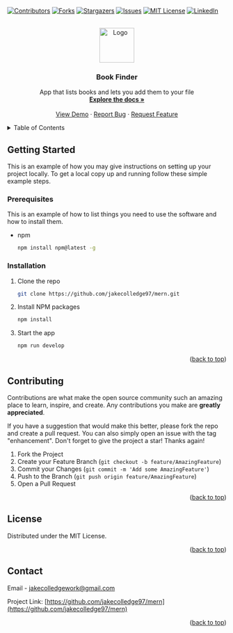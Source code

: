 <div id="top"></div>
<!--
*** Thanks for checking out the Best-README-Template. If you have a suggestion
*** that would make this better, please fork the repo and create a pull request
*** or simply open an issue with the tag "enhancement".
*** Don't forget to give the project a star!
*** Thanks again! Now go create something AMAZING! :D
-->



<!-- PROJECT SHIELDS -->
<!--
*** I'm using markdown "reference style" links for readability.
*** Reference links are enclosed in brackets [ ] instead of parentheses ( ).
*** See the bottom of this document for the declaration of the reference variables
*** for contributors-url, forks-url, etc. This is an optional, concise syntax you may use.
*** https://www.markdownguide.org/basic-syntax/#reference-style-links
-->
[![Contributors][contributors-shield]][contributors-url]
[![Forks][forks-shield]][forks-url]
[![Stargazers][stars-shield]][stars-url]
[![Issues][issues-shield]][issues-url]
[![MIT License][license-shield]][license-url]
[![LinkedIn][linkedin-shield]][linkedin-url]



<!-- PROJECT LOGO -->
<br />
<div align="center">
  <a href="https://github.com/jakecolledge97/mern">
    <img src="https://emojipedia-us.s3.dualstack.us-west-1.amazonaws.com/thumbs/240/apple/285/books_1f4da.png" alt="Logo" width="80" height="80">
  </a>

<h3 align="center">Book Finder</h3>

  <p align="center">
    App that lists books and lets you add them to your file
    <br />
    <a href="https://github.com/jakecolledge97/mern"><strong>Explore the docs »</strong></a>
    <br />
    <br />
    <a href="https://merny-mc-mernface.herokuapp.com/">View Demo</a>
    ·
    <a href="https://github.com/jakecolledge97/mern/issues">Report Bug</a>
    ·
    <a href="https://github.com/jakecolledge97/mern/issues">Request Feature</a>
  </p>
</div>



<!-- TABLE OF CONTENTS -->
<details>
  <summary>Table of Contents</summary>
  <ol>
    <li>
      <a href="#getting-started">Getting Started</a>
      <ul>
        <li><a href="#prerequisites">Prerequisites</a></li>
        <li><a href="#installation">Installation</a></li>
      </ul>
    </li>
    <li><a href="#contributing">Contributing</a></li>
    <li><a href="#license">License</a></li>
    <li><a href="#contact">Contact</a></li>
  </ol>
</details>

<!-- GETTING STARTED -->
## Getting Started

This is an example of how you may give instructions on setting up your project locally.
To get a local copy up and running follow these simple example steps.

### Prerequisites

This is an example of how to list things you need to use the software and how to install them.
* npm
  ```sh
  npm install npm@latest -g
  ```

### Installation

1. Clone the repo
   ```sh
   git clone https://github.com/jakecolledge97/mern.git
   ```
2. Install NPM packages
   ```sh
   npm install
   ```
3. Start the app
   ```sh
   npm run develop
   ```

<p align="right">(<a href="#top">back to top</a>)</p>

<!-- CONTRIBUTING -->
## Contributing

Contributions are what make the open source community such an amazing place to learn, inspire, and create. Any contributions you make are **greatly appreciated**.

If you have a suggestion that would make this better, please fork the repo and create a pull request. You can also simply open an issue with the tag "enhancement".
Don't forget to give the project a star! Thanks again!

1. Fork the Project
2. Create your Feature Branch (`git checkout -b feature/AmazingFeature`)
3. Commit your Changes (`git commit -m 'Add some AmazingFeature'`)
4. Push to the Branch (`git push origin feature/AmazingFeature`)
5. Open a Pull Request

<p align="right">(<a href="#top">back to top</a>)</p>



<!-- LICENSE -->
## License

Distributed under the MIT License.

<p align="right">(<a href="#top">back to top</a>)</p>



<!-- CONTACT -->
## Contact

Email - jakecolledgework@gmail.com

Project Link: [https://github.com/jakecolledge97/mern](https://github.com/jakecolledge97/mern)

<p align="right">(<a href="#top">back to top</a>)</p>


<!-- MARKDOWN LINKS & IMAGES -->
<!-- https://www.markdownguide.org/basic-syntax/#reference-style-links -->
[contributors-shield]: https://img.shields.io/github/contributors/jakecolledge97/mern.svg?style=for-the-badge
[contributors-url]: https://github.com/jakecolledge97/mern/graphs/contributors
[forks-shield]: https://img.shields.io/github/forks/jakecolledge97/mern.svg?style=for-the-badge
[forks-url]: https://github.com/jakecolledge97/mern/network/members
[stars-shield]: https://img.shields.io/github/stars/jakecolledge97/mern.svg?style=for-the-badge
[stars-url]: https://github.com/jakecolledge97/mern/stargazers
[issues-shield]: https://img.shields.io/github/issues/jakecolledge97/mern.svg?style=for-the-badge
[issues-url]: https://github.com/jakecolledge97/mern/issues
[license-shield]: https://img.shields.io/github/license/jakecolledge97/mern.svg?style=for-the-badge
[license-url]: https://github.com/jakecolledge97/mern/blob/master/LICENSE.txt
[linkedin-shield]: https://img.shields.io/badge/-LinkedIn-black.svg?style=for-the-badge&logo=linkedin&colorB=555
[linkedin-url]: https://linkedin.com/in/linkedin_username
[product-screenshot]: images/screenshot.png
